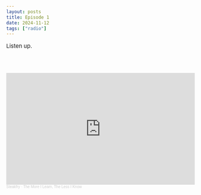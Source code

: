 ```yaml
---
layout: posts
title: Episode 1
date: 2024-11-12
tags: ["radio"]
---
```

<p style="font-size:15px">
Listen up.

<br><br>
<iframe width="100%" height="300" scrolling="no" frameborder="no" allow="autoplay" src="https://w.soundcloud.com/player/?url=https%3A//api.soundcloud.com/tracks/1295017441&color=%23ff5500&auto_play=false&hide_related=false&show_comments=true&show_user=true&show_reposts=false&show_teaser=true&visual=true"></iframe><div style="font-size: 10px; color: #cccccc;line-break: anywhere;word-break: normal;overflow: hidden;white-space: nowrap;text-overflow: ellipsis; font-family: Interstate,Lucida Grande,Lucida Sans Unicode,Lucida Sans,Garuda,Verdana,Tahoma,sans-serif;font-weight: 100;"><a href="https://soundcloud.com/steakfry" title="Steakfry" target="_blank" style="color: #cccccc; text-decoration: none;">Steakfry</a> · <a href="https://soundcloud.com/steakfry/the-more-i-learn-the-less-i-know" title="The More I Learn, The Less I Know" target="_blank" style="color: #cccccc; text-decoration: none;">The More I Learn, The Less I Know</a></div>
  </div>

</p>
